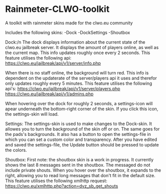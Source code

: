 # Rainmeter-CLWO-toolkit
A toolkit with rainmeter skins made for the clwo.eu community

Includes the following skins:
-Dock
-DockSettings
-Shoutbox

Dock:/n
The dock displays information about the current state of the clwo.eu jailbreak server.
It displays the amount of players online, as well as the current map.
This info updates roughly once every 2 seconds.
This feature utilises the following api: 
https://clwo.eu/jailbreak/api/v1/server/info.php

When there is no staff online, the background will turn red.
This info is dependent on the updaterate of the server/players api it uses and therefor only updates roughly every 5 minutes.
This feature utilises the following api's:
https://clwo.eu/jailbreak/api/v1/server/players.php
https://clwo.eu/jailbreak/api/v1/admins.php

When hovering over the dock for roughly 2 seconds, a settings-icon will apear underneath the bottom-right corner of the skin. If you click this icon, the settings-skin will load.

Settings:
The settings-skin is used to make changes to the Dock-skin.
It allowes you to turn the background of the skin  off or on.
The same goes for the pads's backgrounds.
It also has a button to open the settings-file in which you can set a custom color and transparency.
After you have edited and saved the settings-file, the Update button should be pressed to update the colors.

Shoutbox:
First note: the shoutbox skin is a work in progress.
It currently shows the last 8 messages sent in the shoutbox.
The messaged do not include private shouts.
When you hover over the shoutbox, it expands to the right, allowing you to read long messages that don't fit in the default size.
This feature utilises the following xmlhttp request:
https://clwo.eu/xmlhttp.php?action=dvz_sb_get_shouts
